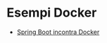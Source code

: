 # Esempi Docker

* [Spring Boot incontra Docker](https://www.emmecilab.net/spring-boot-incontra-docker/)
